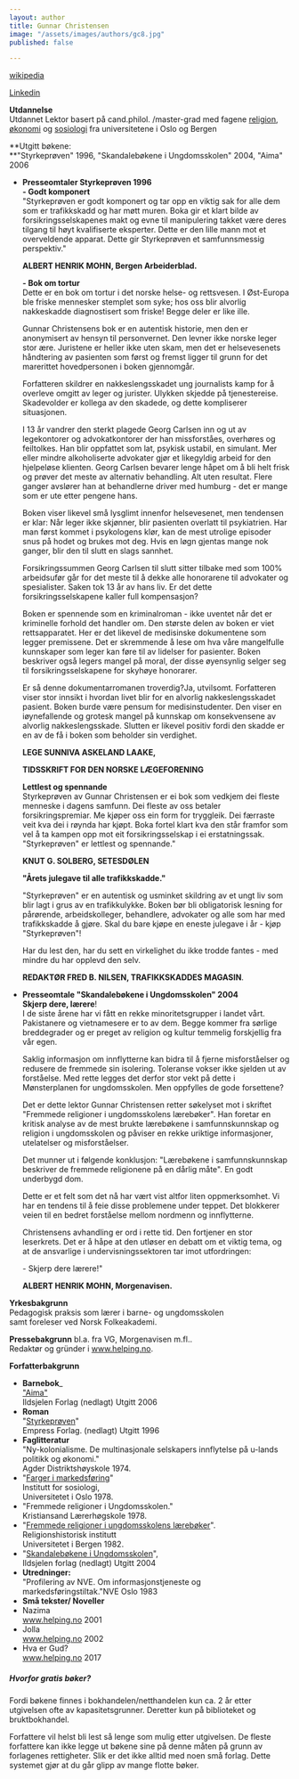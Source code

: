 ```yaml
---
layout: author
title: Gunnar Christensen
image: "/assets/images/authors/gc8.jpg"
published: false

---
```

[wikipedia](https://no.wikipedia.org/wiki/Gunnar_Christensen_%28forfatter%29)

[Linkedin](https://www.linkedin.com/in/gunnar-christensen-ba257b190/?midToken=AQFdzOWMeaVi0g&trk=eml-email_accept_invite_single_01-header-35-profile&trkEmail=eml-email_accept_invite_single_01-header-35-profile-null-cgu7ze%7Ejyun9joy%7Ec9-null-neptune%2Fprofile%7Evanity%2Eview " linkedin")

**Utdannelse**  
Utdannet Lektor basert på cand.philol. /master-grad med fagene [religion](http://www.helping.no/religioner.htm), [økonomi](http://www.helping.no/okonomi.htm) og [sosiologi](http://www.helping.no/farger.htm) fra universitetene i Oslo og Bergen

**Utgitt bøkene:  
**"Styrkeprøven" 1996, "Skandalebøkene i Ungdomsskolen" 2004, "Aima" 2006

* **Presseomtaler Styrkeprøven 1996**  
  **- Godt komponert**  
  "Styrkeprøven er godt komponert og tar opp en viktig sak for alle dem som er trafikkskadd og har møtt muren. Boka gir et klart bilde av forsikringsselskapenes makt og evne til manipulering takket være deres tilgang til høyt kvalifiserte eksperter. Dette er den lille mann mot et overveldende apparat. Dette gir Styrkeprøven et samfunnsmessig perspektiv."

  **ALBERT HENRIK MOHN, Bergen Arbeiderblad.**

  **- Bok om tortur**  
  Dette er en bok om tortur i det norske helse- og rettsvesen. I Øst-Europa ble friske mennesker stemplet som syke; hos oss blir alvorlig nakkeskadde diagnostisert som friske! Begge deler er like ille.

  Gunnar Christensens bok er en autentisk historie, men den er anonymisert av hensyn til personvernet. Den levner ikke norske leger stor ære. Juristene er heller ikke uten skam, men det er helsevesenets håndtering av pasienten som først og fremst ligger til grunn for det marerittet hovedpersonen i boken gjennomgår.

  Forfatteren skildrer en nakkeslengsskadet ung journalists kamp for å overleve omgitt av leger og jurister. Ulykken skjedde på tjenestereise. Skadevolder er kollega av den skadede, og dette kompliserer situasjonen.

  I 13 år vandrer den sterkt plagede Georg Carlsen inn og ut av legekontorer og advokatkontorer der han missforståes, overhøres og feiltolkes. Han blir oppfattet som lat, psykisk ustabil, en simulant. Mer eller mindre alkoholiserte advokater gjør et likegyldig arbeid for den hjelpeløse klienten. Georg Carlsen bevarer lenge håpet om å bli helt frisk og prøver det meste av alternativ behandling. Alt uten resultat. Flere ganger avslører han at behandlerne driver med humburg - det er mange som er ute etter pengene hans.

  Boken viser likevel små lysglimt innenfor helsevesenet, men tendensen er klar: Når leger ikke skjønner, blir pasienten overlatt til psykiatrien. Har man først kommet i psykologens klør, kan de mest utrolige episoder snus på hodet og brukes mot deg. Hvis en løgn gjentas mange nok ganger, blir den til slutt en slags sannhet.

  Forsikringssummen Georg Carlsen til slutt sitter tilbake med som 100% arbeidsufør går for det meste til å dekke alle honorarene til advokater og spesialister. Saken tok 13 år av hans liv. Er det dette forsikringsselskapene kaller full kompensasjon?

  Boken er spennende som en kriminalroman - ikke uventet når det er kriminelle forhold det handler om. Den største delen av boken er viet rettsapparatet. Her er det likevel de medisinske dokumentene som legger premissene. Det er skremmende å lese om hva våre mangelfulle kunnskaper som leger kan føre til av lidelser for pasienter. Boken beskriver også legers mangel på moral, der disse øyensynlig selger seg til forsikringsselskapene for skyhøye honorarer.

  Er så denne dokumentarromanen troverdig?Ja, utvilsomt. Forfatteren viser stor innsikt i hvordan livet blir for en alvorlig nakkeslengsskadet pasient. Boken burde være pensum for medisinstudenter. Den viser en iøynefallende og grotesk mangel på kunnskap om konsekvensene av alvorlig nakkeslengsskade. Slutten er likevel positiv fordi den skadde er en av de få i boken som beholder sin verdighet.

  **LEGE SUNNIVA ASKELAND LAAKE,**

  **TIDSSKRIFT FOR DEN NORSKE LÆGEFORENING**

  **Lettlest og spennande**  
  Styrkeprøven av Gunnar Christensen er ei bok som vedkjem dei fleste menneske i dagens samfunn. Dei fleste av oss betaler forsikringspremiar. Me kjøper oss ein form for tryggleik. Dei færraste veit kva dei i røynda har kjøpt. Boka fortel klart kva den står framfor som vel å ta kampen opp mot eit forsikringsselskap i ei erstatningssak. "Styrkeprøven" er lettlest og spennande."

  **KNUT G. SOLBERG, SETESDØLEN**

  **"Årets julegave til alle trafikkskadde."**

  "Styrkeprøven" er en autentisk og usminket skildring av et ungt liv som blir lagt i grus av en trafikkulykke. Boken bør bli obligatorisk lesning for pårørende, arbeidskolleger, behandlere, advokater og alle som har med trafikkskadde å gjøre. Skal du bare kjøpe en eneste julegave i år - kjøp "Styrkeprøven"!

  Har du lest den, har du sett en virkelighet du ikke trodde fantes - med mindre du har opplevd den selv.

  **REDAKTØR FRED B. NILSEN, TRAFIKKSKADDES MAGASIN**.
* **Presseomtale "Skandalebøkene i Ungdomsskolen" 2004  
  Skjerp dere, lærere**!  
  I de siste årene har vi fått en rekke minoritetsgrupper i landet vårt. Pakistanere og vietnamesere er to av dem. Begge kommer fra sørlige breddegrader og er preget av religion og kultur temmelig forskjellig fra vår egen.

  Saklig informasjon om innflytterne kan bidra til å fjerne misforståelser og redusere de fremmede sin isolering. Toleranse vokser ikke sjelden ut av forståelse. Med rette legges det derfor stor vekt på dette i Mønsterplanen for ungdomsskolen. Men oppfylles de gode forsettene?

  Det er dette lektor Gunnar Christensen retter søkelyset mot i skriftet "Fremmede religioner i ungdomsskolens lærebøker". Han foretar en kritisk analyse av de mest brukte lærebøkene i samfunnskunnskap og religion i ungdomsskolen og påviser en rekke uriktige informasjoner, utelatelser og misforståelser.

  Det munner ut i følgende konklusjon: "Lærebøkene i samfunnskunnskap beskriver de fremmede religionene på en dårlig måte". En godt underbygd dom.

  Dette er et felt som det nå har vært vist altfor liten oppmerksomhet. Vi har en tendens til å feie disse problemene under teppet. Det blokkerer veien til en bedret forståelse mellom nordmenn og innflytterne.

  Christensens avhandling er ord i rette tid. Den fortjener en stor leserkrets. Det er å håpe at den utløser en debatt om et viktig tema, og at de ansvarlige i undervisningssektoren tar imot utfordringen:

  \- Skjerp dere lærere!"

  **ALBERT HENRIK MOHN, Morgenavisen.**

**Yrkesbakgrunn**  
Pedagogisk praksis som lærer i barne- og ungdomsskolen  
samt foreleser ved Norsk Folkeakademi.

**Pressebakgrunn** bl.a. fra VG, Morgenavisen m.fl..  
Redaktør og gründer i www.helping.no.

**Forfatterbakgrunn**

* **Barnebok**_  
  ["Aima"](http://www.helping.no/aima.htm)  
  Ildsjelen Forlag (nedlagt) Utgitt 2006
* **Roman**  
  "[Styrkeprøven](http://www.helping.no/presse.htm)"  
  Empress Forlag. (nedlagt) Utgitt 1996
* **Faglitteratur**  
  "Ny-kolonialisme. De multinasjonale selskapers innflytelse på u-lands politikk og økonomi."  
  Agder Distriktshøyskole 1974.
* "[Farger i markedsføring](http://www.helping.no/farger.htm)"  
  Institutt for sosiologi,  
  Universitetet i Oslo 1978.
* "Fremmede religioner i Ungdomsskolen."  
  Kristiansand Lærerhøgskole 1978.
* "[Fremmede religioner i ungdomsskolens lærebøker](http://www.helping.no/religioner2.htm)".  
  Religionshistorisk institutt  
  Universitetet i Bergen 1982.
* "[Skandalebøkene i Ungdomsskolen](http://www.helping.no/skandalebokene.htm)",  
  Ildsjelen forlag (nedlagt) Utgitt 2004
* **Utredninger:**  
  "Profilering av NVE. Om informasjonstjeneste og markedsføringstiltak."NVE Oslo 1983
* **Små tekster/ Noveller**
* Nazima  
  www.helping.no 2001
* Jolla  
  www.helping.no 2002
* Hva er Gud?[  
  ](http://www.helping.no/gud.html) www.helping.no 2017

##### Hvorfor gratis bøker?

Fordi bøkene finnes i bokhandelen/netthandelen kun ca. 2 år etter utgivelsen ofte av kapasitetsgrunner. Deretter kun på biblioteket og bruktbokhandel.

Forfattere vil helst bli lest så lenge som mulig etter utgivelsen. De fleste forfattere kan ikke legge ut bøkene sine på denne måten på grunn av forlagenes rettigheter. Slik er det ikke alltid med noen små forlag. Dette systemet gjør at du går glipp av mange flotte bøker.